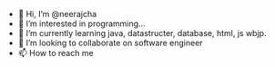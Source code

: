 - 👋 Hi, I’m @neerajcha
- 👀 I’m interested in programming...
- 🌱 I’m currently learning java, datastructer, database, html, js wbjp.
- 💞️ I’m looking to collaborate on software engineer
- 📫 How to reach me 

<!---
neerajcha/neerajcha is a ✨ special ✨ repository because its `README.md` (this file) appears on your GitHub profile.
You can click the Preview link to take a look at your changes.
--->
